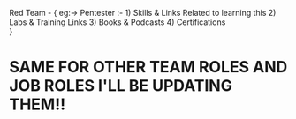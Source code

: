 Red Team - {
            eg:-> Pentester :- 1) Skills & Links Related to learning this
                               2) Labs & Training Links
                               3) Books & Podcasts 
                               4) Certifications                  
             }
# SAME FOR OTHER TEAM ROLES AND JOB ROLES I'LL BE UPDATING THEM!!
